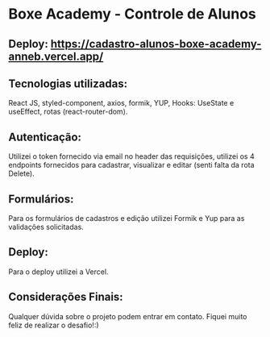 # Boxe Academy - Controle de Alunos

## Deploy: https://cadastro-alunos-boxe-academy-anneb.vercel.app/

## Tecnologias utilizadas: 
React JS, styled-component, axios, formik, YUP, Hooks: UseState e useEffect, rotas (react-router-dom).

## Autenticação:
Utilizei o token fornecido via email no header das requisições, utilizei os 4 endpoints fornecidos para cadastrar, visualizar e editar (senti falta da rota Delete).

## Formulários:
Para os formulários de cadastros e edição utilizei Formik e Yup para as validações solicitadas.

## Deploy:
Para o deploy utilizei a Vercel.

## Considerações Finais:
Qualquer dúvida sobre o projeto podem entrar em contato. Fiquei muito feliz de realizar o desafio!:)


